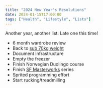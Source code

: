 ```yaml
---
title: "2024 New Year's Resolutions"
date: 2024-01-15T17:00:00
tags: ["Health", "Lifestyle", "Lists"]
---
```


Another year, another list. Late one this time!

* 6 month wardrobe review
* Back to [sub 70kg weight](/weight/)
* Document infrastructure
* Empty the freezer
* Finish Norwegian Duolingo course
* Finish [SF Masterworks](/sf-masterworks-progress/) series
* Sprited programming effort
* Start rucking/treadmilling